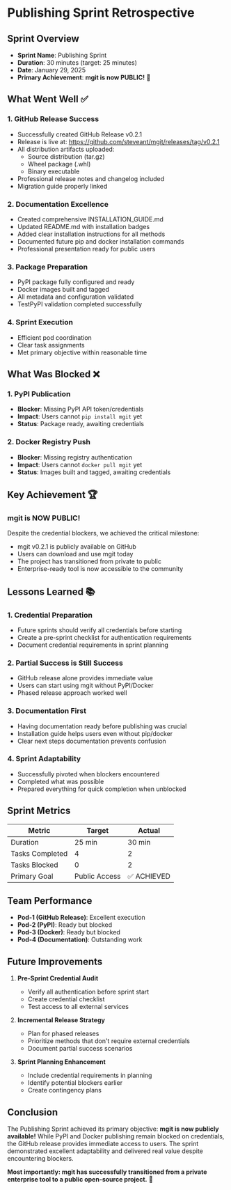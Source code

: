 # Publishing Sprint Retrospective

## Sprint Overview
- **Sprint Name**: Publishing Sprint
- **Duration**: 30 minutes (target: 25 minutes)
- **Date**: January 29, 2025
- **Primary Achievement**: **mgit is now PUBLIC!** 🎉

## What Went Well ✅

### 1. GitHub Release Success
- Successfully created GitHub Release v0.2.1
- Release is live at: https://github.com/steveant/mgit/releases/tag/v0.2.1
- All distribution artifacts uploaded:
  - Source distribution (tar.gz)
  - Wheel package (.whl)
  - Binary executable
- Professional release notes and changelog included
- Migration guide properly linked

### 2. Documentation Excellence
- Created comprehensive INSTALLATION_GUIDE.md
- Updated README.md with installation badges
- Added clear installation instructions for all methods
- Documented future pip and docker installation commands
- Professional presentation ready for public users

### 3. Package Preparation
- PyPI package fully configured and ready
- Docker images built and tagged
- All metadata and configuration validated
- TestPyPI validation completed successfully

### 4. Sprint Execution
- Efficient pod coordination
- Clear task assignments
- Met primary objective within reasonable time

## What Was Blocked ❌

### 1. PyPI Publication
- **Blocker**: Missing PyPI API token/credentials
- **Impact**: Users cannot `pip install mgit` yet
- **Status**: Package ready, awaiting credentials

### 2. Docker Registry Push
- **Blocker**: Missing registry authentication
- **Impact**: Users cannot `docker pull mgit` yet
- **Status**: Images built and tagged, awaiting credentials

## Key Achievement 🏆

### mgit is NOW PUBLIC!
Despite the credential blockers, we achieved the critical milestone:
- mgit v0.2.1 is publicly available on GitHub
- Users can download and use mgit today
- The project has transitioned from private to public
- Enterprise-ready tool is now accessible to the community

## Lessons Learned 📚

### 1. Credential Preparation
- Future sprints should verify all credentials before starting
- Create a pre-sprint checklist for authentication requirements
- Document credential requirements in sprint planning

### 2. Partial Success is Still Success
- GitHub release alone provides immediate value
- Users can start using mgit without PyPI/Docker
- Phased release approach worked well

### 3. Documentation First
- Having documentation ready before publishing was crucial
- Installation guide helps users even without pip/docker
- Clear next steps documentation prevents confusion

### 4. Sprint Adaptability
- Successfully pivoted when blockers encountered
- Completed what was possible
- Prepared everything for quick completion when unblocked

## Sprint Metrics

| Metric | Target | Actual |
|--------|--------|--------|
| Duration | 25 min | 30 min |
| Tasks Completed | 4 | 2 |
| Tasks Blocked | 0 | 2 |
| Primary Goal | Public Access | ✅ ACHIEVED |

## Team Performance
- **Pod-1 (GitHub Release)**: Excellent execution
- **Pod-2 (PyPI)**: Ready but blocked
- **Pod-3 (Docker)**: Ready but blocked
- **Pod-4 (Documentation)**: Outstanding work

## Future Improvements

1. **Pre-Sprint Credential Audit**
   - Verify all authentication before sprint start
   - Create credential checklist
   - Test access to all external services

2. **Incremental Release Strategy**
   - Plan for phased releases
   - Prioritize methods that don't require external credentials
   - Document partial success scenarios

3. **Sprint Planning Enhancement**
   - Include credential requirements in planning
   - Identify potential blockers earlier
   - Create contingency plans

## Conclusion

The Publishing Sprint achieved its primary objective: **mgit is now publicly available!** While PyPI and Docker publishing remain blocked on credentials, the GitHub release provides immediate access to users. The sprint demonstrated excellent adaptability and delivered real value despite encountering blockers.

**Most importantly: mgit has successfully transitioned from a private enterprise tool to a public open-source project.** 🚀